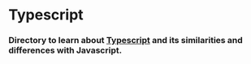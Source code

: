# Typescript

### Directory to learn about [Typescript](https://www.typescriptlang.org/) and its similarities and differences with Javascript.

